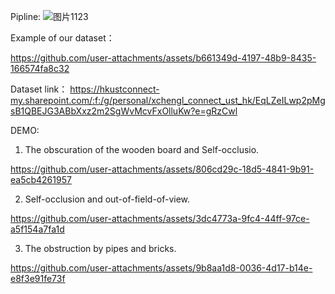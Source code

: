 


Pipline:
![图片1123](https://github.com/user-attachments/assets/cccccd10-5941-4ef1-bca1-19d9ebd670c8)



Example of our dataset：


https://github.com/user-attachments/assets/b661349d-4197-48b9-8435-166574fa8c32


Dataset link： https://hkustconnect-my.sharepoint.com/:f:/g/personal/xchengl_connect_ust_hk/EqLZeILwp2pMgsB1QBEJG3ABbXxz2m2SgWvMcvFxOlluKw?e=gRzCwl



DEMO:
1. The obscuration of the wooden board and Self-occlusio.


https://github.com/user-attachments/assets/806cd29c-18d5-4841-9b91-ea5cb4261957



2. Self-occlusion and out-of-field-of-view.


https://github.com/user-attachments/assets/3dc4773a-9fc4-44ff-97ce-a5f154a7fa1d



3. The obstruction by pipes and bricks.



https://github.com/user-attachments/assets/9b8aa1d8-0036-4d17-b14e-e8f3e91fe73f



